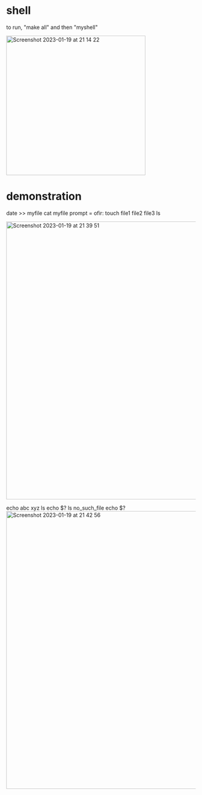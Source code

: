 # shell

to run, "make all" and then "myshell"

<img width="370" alt="Screenshot 2023-01-19 at 21 14 22" src="https://user-images.githubusercontent.com/66851296/213542834-46f4e78b-fd24-4341-ac3b-5d1308fa0dcd.png">

# demonstration


date >> myfile
cat myfile
prompt = ofir:
touch file1 file2 file3
ls

<img width="737" alt="Screenshot 2023-01-19 at 21 39 51" src="https://user-images.githubusercontent.com/66851296/213543475-7e394558-ea4c-458f-9863-b2120b7a751b.png">

echo abc xyz
ls
echo $?
ls no_such_file
echo $?
<img width="737" alt="Screenshot 2023-01-19 at 21 42 56" src="https://user-images.githubusercontent.com/66851296/213544080-abb789df-acf4-41fc-a400-9a7616061193.png">
